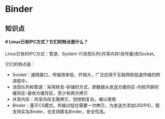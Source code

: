 # Binder

## 知识点

#### # Linux已有IPC方式？它们的特点是什么？

Linux已有的IPC方式：管道、System V(消息队列\共享内存\信号量)和Socket。

它们的特点是：

- Socket：通用接口，传输效率低、开销大，广泛应用于互联网和低速传输的跨进程中。
- 消息队列和管道：采用转发-存储的方式，即数据从发送方缓存区-内核开辟的缓存区-接收方缓存区，至少有两次拷贝
- 共享内存：共享内存无需拷贝，但控制复杂，难以使用
- Binder：基于CS模式，传输过程仅需要一次拷贝，为发送方添加UID/PID，既支持实名Binder，也支持匿名Binder，安全性高。


